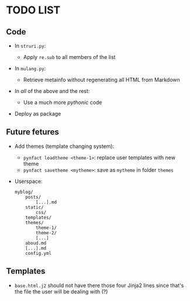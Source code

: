 TODO LIST
=========

Code
----

  * In `struri.py`:
    * Apply `re.sub` to all members of the list

  * In `mulang.py`:
    * Retrieve metainfo without regenerating all HTML from Markdown

  * In *all* of the above and the rest:
    * Use a much more *pythonic* code

  * Deploy as package


Future fetures
--------------

  * Add themes (template changing system):
    * `pynfact loadtheme <theme-1>`: replace user templates with new theme
    * `pynfact savetheme <mytheme>`: save as `mytheme` in folder `themes`


  * Userspace:

        myblog/
            posts/
                [...].md
            static/
                css/
            templates/
            themes/
                theme-1/
                theme-2/
                [...]
            aboud.md
            [...].md
            config.yml

Templates
---------

  * `base.html.j2` should not have there those four Jinja2 lines since
    that's the file the user will be dealing with (?)

